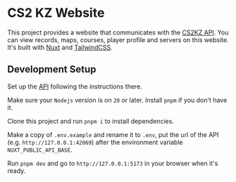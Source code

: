 # CS2 KZ Website

This project provides a website that communicates with the [CS2KZ API](https://github.com/KZGlobalTeam/cs2kz-api). You can view records, maps, courses, player profile and servers on this website. It's built with [Nuxt](https://nuxt.com/) and [TailwindCSS](https://v3.tailwindcss.com/).

## Development Setup

Set up the [API](https://github.com/KZGlobalTeam/cs2kz-api) following the instructions there.

Make sure your `Nodejs` version is on `20` or later. Install `pnpm` if you don't have it.

Clone this project and run `pnpm i` to install dependencies.

Make a copy of `.env.example` and rename it to `.env`, put the url of the API (e.g. `http://127.0.0.1:42069`) after the environment variable `NUXT_PUBLIC_API_BASE`.

Run `pnpm dev` and go to `http://127.0.0.1:5173` in your browser when it's ready.
